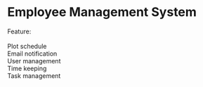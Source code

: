 # Employee Management System

Feature:<br/><br/>
Plot schedule<br/>
Email notification<br/>
User management<br/>
Time keeping<br/>
Task management
